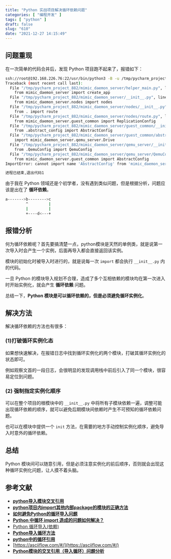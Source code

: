 ```yaml
---
title: "Python 实战项目解决循环依赖问题"
categories: [ "编程开发" ]
tags: [ "python" ]
draft: false
slug: "610"
date: "2021-12-27 14:15:49"
---
```


## 问题重现

在一次简单的代码合并后，发现 Python 项目跑不起来了，报错如下：

```bash
ssh://root@192.168.226.76:22/usr/bin/python3 -B -u /tmp/pycharm_project_882/mimic_daemon_server/helper_main.py
Traceback (most recent call last):
  File "/tmp/pycharm_project_882/mimic_daemon_server/helper_main.py", line 1, in <module>
    from mimic_daemon_server import create_app
  File "/tmp/pycharm_project_882/mimic_daemon_server/__init__.py", line 14, in <module>
    from mimic_daemon_server.nodes import nodes
  File "/tmp/pycharm_project_882/mimic_daemon_server/nodes/__init__.py", line 2, in <module>
    from . import route
  File "/tmp/pycharm_project_882/mimic_daemon_server/nodes/route.py", line 5, in <module>
    from mimic_daemon_server.guest_common import ReplicationConfig
  File "/tmp/pycharm_project_882/mimic_daemon_server/guest_common/__init__.py", line 3, in <module>
    from .abstract_config import AbstractConfig
  File "/tmp/pycharm_project_882/mimic_daemon_server/guest_common/abstract_config.py", line 16, in <module>
    import mimic_daemon_server.qemu_server.Drive
  File "/tmp/pycharm_project_882/mimic_daemon_server/qemu_server/__init__.py", line 25, in <module>
    from .QemuConfig import QemuConfig
  File "/tmp/pycharm_project_882/mimic_daemon_server/qemu_server/QemuConfig.py", line 12, in <module>
    from mimic_daemon_server.guest_common import AbstractConfig
ImportError: cannot import name 'AbstractConfig' from 'mimic_daemon_server.guest_common' (/tmp/pycharm_project_882/mimic_daemon_server/guest_common/__init__.py)

进程已结束,退出代码1
```

由于我在 Python 领域还是个初学者，没有遇到类似问题，但是根据分析，问题应该是出在了 **循环依赖**。

```bash
a------->b-------->c
         ^         |
         |         |
         +----d<---+
```

## 报错分析

何为循环依赖呢？首先要搞清楚一点，python模块是天然的单例类，就是说第一次导入时会产生一个实例，后面再导入都会直接返回该实例。

模块的初始化时被导入时进行的，就是说每一次 `import` 都会执行 `__init__.py` 内的代码。

一旦 Python 的模块导入规划不合理，造成了多个互相依赖的模块均在第一次进入时开始实例化，就会产生 **循环依赖** 问题。

总结一下，**Python 模块是可以循环依赖的，但是必须避免循环实例化**。

## 解决方法

解决循环依赖的方法也有很多：

### (1)打破循环实例化态

如果想快速解决，在报错日志中找到循环实例化的两个模块，打破其循环实例化的状态即可。

例如观察文首的一段日志，会很明显的发现调用栈中前后引入了同一个模块，很容易定位到问题。

### (2) 强制指定实例化顺序

可以在整个项目的根模块中的 `__init__.py` 中将所有子模块依赖一遍，调整可能出现循环依赖的顺序，就可以避免后期模块间依赖时产生不可预知的循环依赖问题。

也可以在模块中提供一个 `init` 方法，在需要的地方手动控制实例化顺序，避免导入时意外的循环依赖。

## 总结

Python 模块间可以随意引用，但是必须注意实例化的前后顺序，否则就会出现这种循环实例化问题，让人摸不着头脑。

## 参考文献

- **[python导入模块交叉引用](https://blog.csdn.net/qq_34146899/article/details/52530844)**
- **[python项目内import其他内部package的模块的正确方法](https://blog.csdn.net/u011089523/article/details/52931844)**
- **[如何避免Python的循环导入问题](https://blog.igevin.info/posts/how-to-avoid-python-circle-import-error/)**
- **[Python 中循环 import 造成的问题如何解决？](https://www.zhihu.com/question/19887316)**
- [Python 循环导入(依赖)](http://xuzhaoyang.fun/2019/05/25/Python-%E5%BE%AA%E7%8E%AF%E5%AF%BC%E5%85%A5/)
- **[Python导入循环方法](https://blog.51cto.com/dangzhiqiang/1536298)**
- **[python中的循环引用](https://hustyichi.github.io/2018/10/30/circular-import/)**
- [https://asciiflow.com/#/](https://asciiflow.com/#/)
- **[Python模块的交叉引用（导入循环）问题分析](https://cloud.tencent.com/developer/article/1580883)**